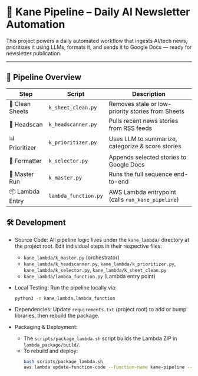 # 🧠 Kane Pipeline – Daily AI Newsletter Automation

This project powers a daily automated workflow that ingests AI/tech news, prioritizes it using LLMs, formats it, and sends it to Google Docs — ready for newsletter publication.

---

## 🔁 Pipeline Overview

| Step             | Script               | Description |
|------------------|----------------------|-------------|
| 🧹 Clean Sheets   | `k_sheet_clean.py`    | Removes stale or low-priority stories from Sheets |
| 📰 Headscan      | `k_headscanner.py`    | Pulls recent news stories from RSS feeds |
| 📊 Prioritizer   | `k_prioritizer.py`    | Uses LLM to summarize, categorize & score stories |
| 📝 Formatter     | `k_selector.py`       | Appends selected stories to Google Docs |
| 🚀 Master Run    | `k_master.py`         | Runs the full sequence end-to-end |
| 📦 Lambda Entry  | `lambda_function.py`  | AWS Lambda entrypoint (calls `run_kane_pipeline`) |

## 🛠️ Development

- Source Code: All pipeline logic lives under the `kane_lambda/` directory at the project root. Edit individual steps in their respective files:
  - `kane_lambda/k_master.py` (orchestrator)
  - `kane_lambda/k_headscanner.py`, `kane_lambda/k_prioritizer.py`, `kane_lambda/k_selector.py`, `kane_lambda/k_sheet_clean.py`
  - `kane_lambda/lambda_function.py` (Lambda entry point)

- Local Testing: Run the pipeline locally via:
  ```bash
  python3 -m kane_lambda.lambda_function
  ```

- Dependencies: Update `requirements.txt` (project root) to add or bump libraries, then rebuild the package.

- Packaging & Deployment:
  - The `scripts/package_lambda.sh` script builds the Lambda ZIP in `lambda_package/build/`.
  - To rebuild and deploy:
    ```bash
    bash scripts/package_lambda.sh
    aws lambda update-function-code --function-name kane-pipeline --zip-file fileb://lambda_package/kane_lambda_package.zip
    ```

